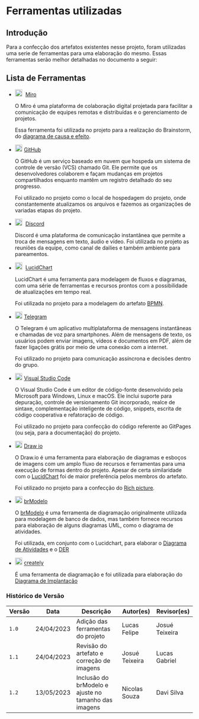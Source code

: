 # Ferramentas utilizadas

## Introdução

Para a confecção dos artefatos existentes nesse projeto, foram utilizadas uma serie de ferramentas para uma
elaboração do mesmo. Essas ferramentas serão melhor detalhadas no documento a seguir:

## Lista de Ferramentas

- <img style="width:2vw; padding-right:5px" src="https://static-website.miro.com/miro-site-lp-build-assets/assets/favicon.ico"/> [Miro](https://miro.com/pt/)

    O Miro é uma plataforma de colaboração digital projetada para facilitar a comunicação de equipes remotas e
    distribuídas e o gerenciamento de projetos.

    Essa ferramenta foi utilizada no projeto para a realização do Brainstorm,
    do [diagrama de causa e efeito](../nao-especificos/causaefeito.md).

- <img style="width:2vw; padding-right:5px" src="https://github.com/favicon.ico"/>[GitHub](https://github.com/)

    O GitHub é um serviço baseado em nuvem que hospeda um sistema de controle de versão (VCS) chamado Git. Ele
    permite que os desenvolvedores colaborem e façam mudanças em projetos compartilhados enquanto mantêm um registro
    detalhado do seu progresso.

    Foi utilizado no projeto como o local de hospedagem do projeto, onde constantemente atualizamos os arquivos
    e fazemos as organizações de variadas etapas do projeto.

- <img style="width:2vw; padding-right:5px" src="https://assets-global.website-files.com/6257adef93867e50d84d30e2/636e0a69f118df70ad7828d4_icon_clyde_blurple_RGB.svg" /> [Discord](https://discord.com/)

    Discord é uma plataforma de comunicação instantânea que permite a troca de mensagens em texto, áudio e
    vídeo. Foi utilizada no projeto as reuniões da equipe, como canal de dailies e também ambiente para pareamentos.

- <img style="width:2vw; padding-right:5px" src="https://lucid.app/favicon.ico"/> [LucidChart](https://www.lucidchart.com/pages/pt)

    LucidChart é uma ferramenta para modelagem de fluxos e diagramas, com uma série de ferramentas e recursos
    prontos com a possibilidade de atualizações em tempo real.

    Foi utilizada no projeto para a modelagem do artefato [BPMN](../processos/modelagembpmn.md).

- <img style="width:2vw; padding-right:5px" src="https://web.telegram.org/favicon.ico"/>[Telegram](https://web.telegram.org/)

    O Telegram é um aplicativo multiplataforma de mensagens instantâneas e chamadas de voz para smartphones.
    Além de mensagens de texto, os usuários podem enviar imagens, vídeos e documentos em PDF, além de fazer ligações grátis
    por meio de uma conexão com a internet.

    Foi utilizado no projeto para comunicação assíncrona e decisões dentro do grupo.

- <img style="width:2vw; padding-right:5px" src="https://code.visualstudio.com/favicon.ico"/>[Visual Studio Code](https://code.visualstudio.com/)

    O Visual Studio Code é um editor de código-fonte desenvolvido pela Microsoft para Windows, Linux e macOS.
    Ele inclui suporte para depuração, controle de versionamento Git incorporado, realce de sintaxe, complementação
    inteligente de código, snippets, escrita de código cooperativa e refatoração de código.

    Foi utilizado no projeto para confecção do código referente ao GitPages (ou seja, para a documentação) do
    projeto.

- <img style="width:2vw; padding-right:5px" src="https://app.diagrams.net/favicon.ico"/>[Draw io](https://app.diagrams.net/)

    O Draw.io é uma ferramenta para elaboração de diagramas e esboços de imagens com um amplo fluxo de recursos e
    ferramentas para uma execução de formas dentro do projeto. Apesar de certa similaridade com
    o [LucidChart](https://www.lucidchart.com/pages/) foi de maior preferência pelos membros do artefato.

    Foi utilizado no projeto para a confecção do [Rich picture](../nao-especificos/richpicture.md).

- <img style="width:2vw; padding-right:5px" src="http://www.sis4.com/brModelo/favicon.ico"/>[brModelo](http://www.sis4.com/brModelo/)

    O [brModelo](http://www.sis4.com/brModelo/) é uma ferramenta de diagramação originalmente utilizada para modelagem de banco de dados, mas também fornece recursos para elaboração de alguns diagramas UML, como o diagrama de atividades.

    Foi utilizada, em conjunto com o Lucidchart, para elaborar o [Diagrama de Atividades](../../2.modelagem/dinamica/diagramadeatividades.md) e o [DER](../../4.arquiteturareutilizacao/padroes/padroesarquiteturais.md#visão-de-dados)

- <img style="width:2vw; padding-right:5px" src="https://creately.com/static/assets/common/icons/favicons-next/favicon-16x16.png"/>[creately](https://creately.com/favicon.icon)

    É uma ferramenta de diagramação e foi utilizada para elaboração do [Diagrama de Implantação](../../4.arquiteturareutilizacao/padroes/padroesarquiteturais.md#visão-de-implantação)

### Histórico de Versão

| Versão | Data       | Descrição                                            | Autor(es)      | Revisor(es)|
| ------ | ---------- | -----------------------------------------            | -------------- | ---------- |
| `1.0`  | 24/04/2023 | Adição das ferramentas do projeto                    | Lucas Felipe   | Josué Teixeira |
| `1.1`  | 24/04/2023 | Revisão do artefato e correção de imagens            | Josué Teixeira | Lucas Gabriel  |
| `1.2`  | 13/05/2023 | Inclusão do brModelo e ajuste no tamanho das imagens | Nicolas Souza  |  Davi Silva     |
